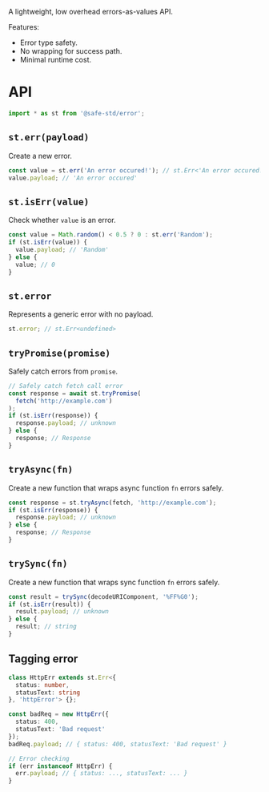 A lightweight, low overhead errors-as-values API.

Features:
- Error type safety.
- No wrapping for success path.
- Minimal runtime cost.

# API
```ts
import * as st from '@safe-std/error';
```

## `st.err(payload)`
Create a new error.
```ts
const value = st.err('An error occured!'); // st.Err<'An error occured!'>
value.payload; // 'An error occured'
```

## `st.isErr(value)`
Check whether `value` is an error.
```ts
const value = Math.random() < 0.5 ? 0 : st.err('Random');
if (st.isErr(value)) {
  value.payload; // 'Random'
} else {
  value; // 0
}
```


## `st.error`
Represents a generic error with no payload.
```ts
st.error; // st.Err<undefined>
```

## `tryPromise(promise)`
Safely catch errors from `promise`.
```ts
// Safely catch fetch call error
const response = await st.tryPromise(
  fetch('http://example.com')
);
if (st.isErr(response)) {
  response.payload; // unknown
} else {
  response; // Response
}
```

## `tryAsync(fn)`
Create a new function that wraps async function `fn` errors safely.
```ts
const response = st.tryAsync(fetch, 'http://example.com');
if (st.isErr(response)) {
  response.payload; // unknown
} else {
  response; // Response
}
```

## `trySync(fn)`
Create a new function that wraps sync function `fn` errors safely.
```ts
const result = trySync(decodeURIComponent, '%FF%G0');
if (st.isErr(result)) {
  result.payload; // unknown
} else {
  result; // string
}
```

## Tagging error
```ts
class HttpErr extends st.Err<{
  status: number,
  statusText: string
}, 'httpError'> {};

const badReq = new HttpErr({
  status: 400,
  statusText: 'Bad request'
});
badReq.payload; // { status: 400, statusText: 'Bad request' }

// Error checking
if (err instanceof HttpErr) {
  err.payload; // { status: ..., statusText: ... }
}
````
